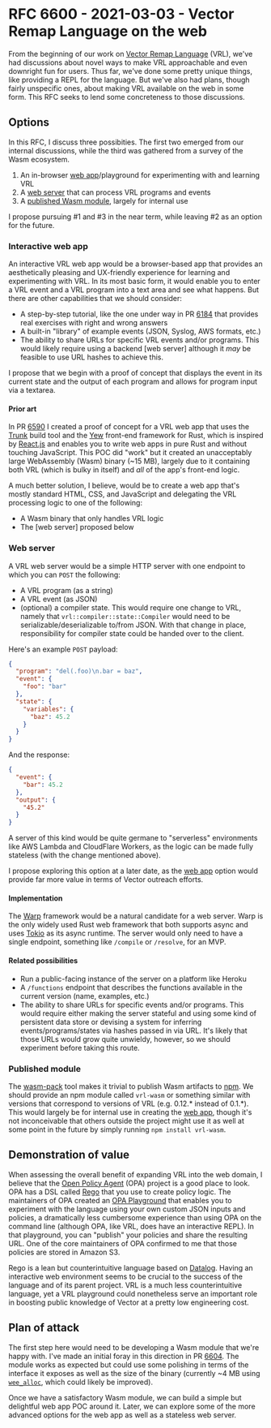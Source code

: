 # RFC 6600 - 2021-03-03 - Vector Remap Language on the web

From the beginning of our work on [Vector Remap Language][VRL] (VRL), we've had discussions about
novel ways to make VRL approachable and even downright fun for users. Thus far, we've done some
pretty unique things, like providing a REPL for the language. But we've also had plans, though
fairly unspecific ones, about making VRL available on the web in some form. This RFC seeks to lend
some concreteness to those discussions.

## Options

In this RFC, I discuss three possibities. The first two emerged from our internal discussions, while
the third was gathered from a survey of the Wasm ecosystem.

1. An in-browser [web app][web_app]/playground for experimenting with and learning VRL
2. A [web server][web_server] that can process VRL programs and events
3. A [published Wasm module], largely for internal use

I propose pursuing #1 and #3 in the near term, while leaving #2 as an option for the future.

### Interactive web app

An interactive VRL web app would be a browser-based app that provides an aesthetically pleasing and
UX-friendly experience for learning and experimenting with VRL. In its most basic form, it would
enable you to enter a VRL event and a VRL program into a text area and see what happens. But there
are other capabilities that we should consider:

* A step-by-step tutorial, like the one under way in PR [6184] that provides real exercises with
  right and wrong answers
* A built-in "library" of example events (JSON, Syslog, AWS formats, etc.)
* The ability to share URLs for specific VRL events and/or programs. This would likely require using
  a backend [web server] although it *may* be feasible to use URL hashes to achieve this.

I propose that we begin with a proof of concept that displays the event in its current state and the
output of each program and allows for program input via a textarea.

#### Prior art

In PR [6590] I created a proof of concept for a VRL web app that uses the [Trunk] build tool and the
[Yew] front-end framework for Rust, which is inspired by [React.js][react] and enables you to write
web apps in pure Rust and without touching JavaScript. This POC did "work" but it created an
unacceptably large WebAssembly (Wasm) binary (~15 MB), largely due to it containing both VRL (which
is bulky in itself) and *all* of the app's front-end logic.

A much better solution, I believe, would be to create a web app that's mostly standard HTML, CSS,
and JavaScript and delegating the VRL processing logic to one of the following:

* A Wasm binary that only handles VRL logic
* The [web server] proposed below

### Web server

A VRL web server would be a simple HTTP server with one endpoint to which you can `POST` the
following:

* A VRL program (as a string)
* A VRL event (as JSON)
* (optional) a compiler state. This would require one change to VRL, namely that
  `vrl::compiler::state::Compiler` would need to be serializable/deserializable to/from JSON. With
  that change in place, responsibility for compiler state could be handed over to the client.

Here's an example `POST` payload:

```json
{
  "program": "del(.foo)\n.bar = baz",
  "event": {
    "foo": "bar"
  },
  "state": {
    "variables": {
      "baz": 45.2
    }
  }
}
```

And the response:

```json
{
  "event": {
    "bar": 45.2
  },
  "output": {
    "45.2"
  }
}
```

A server of this kind would be quite germane to "serverless" environments like AWS Lambda and
CloudFlare Workers, as the logic can be made fully stateless (with the change mentioned above).

I propose exploring this option at a later date, as the [web app][web_app] option would provide far
more value in terms of Vector outreach efforts.

#### Implementation

The [Warp] framework would be a natural candidate for a web server. Warp is the only widely used
Rust web framework that both supports async and uses [Tokio] as its async runtime. The server would
only need to have a single endpoint, something like `/compile` or `/resolve`, for an MVP.

#### Related possibilities

* Run a public-facing instance of the server on a platform like Heroku
* A `/functions` endpoint that describes the functions available in the current version (name,
  examples, etc.)
* The ability to share URLs for specific events and/or programs. This would require either making
  the server stateful and using some kind of persistent data store or devising a system for
  inferring events/programs/states via hashes passed in via URL. It's likely that those URLs would
  grow quite unwieldy, however, so we should experiment before taking this route.

### Published module

The [wasm-pack] tool makes it trivial to publish Wasm artifacts to [npm]. We should provide an npm
module called `vrl-wasm` or something similar with versions that correspond to versions of VRL
(e.g. 0.12.* instead of 0.1.*). This would largely be for internal use in creating the
[web app][web_app],
though it's not inconceivable that others outside the project might use it as well at some point in
the future by simply running `npm install vrl-wasm`.

## Demonstration of value

When assessing the overall benefit of expanding VRL into the web domain, I believe that the [Open
Policy Agent][opa] (OPA) project is a good place to look. OPA has a DSL called [Rego] that you use
to create policy logic. The maintainers of OPA created an [OPA Playground][opa_playground] that
enables you to experiment with the language using your own custom JSON inputs and policies, a
dramatically less cumbersome experience than using OPA on the command line (although OPA, like VRL,
does have an interactive REPL). In that playground, you can "publish" your policies and share the
resulting URL. One of the core maintainers of OPA confirmed to me that those policies are stored in
Amazon S3.

Rego is a lean but counterintuitive language based on [Datalog]. Having an interactive web
environment seems to be crucial to the success of the language and of its parent project. VRL is
a much less counterintuitive language, yet a VRL playground could nonetheless serve an important
role in boosting public knowledge of Vector at a pretty low engineering cost.

## Plan of attack

The first step here would need to be developing a Wasm module that we're happy with. I've made an
initial foray in this direction in PR [6604]. The module works as expected but could use some
polishing in terms of the interface it exposes as well as the size of the binary (currently ~4 MB
using [`wee_alloc`][wee], which could likely be improved).

Once we have a satisfactory Wasm module, we can build a simple but delightful web app POC around
it. Later, we can explore some of the more advanced options for the web app as well as a stateless
web server.

[6184]: https://github.com/timberio/vector/pull/6184
[6590]: https://github.com/timberio/vector/pull/6590
[6604]: https://github.com/timberio/vector/pull/6604
[datalog]: https://en.wikipedia.org/wiki/Datalog
[npm]: https://npmjs.org
[opa]: https://open-policy-agent.org
[opa_playground]: https://play.openpolicyagent.org
[published wasm module]: #published-module
[react]: https://reactjs.org
[rego]: https://www.openpolicyagent.org/docs/latest/#rego
[tokio]: https://tokio.rs
[trunk]: https://github.com/thedodd/trunk
[vrl]: https://vrl.dev
[vrl_web_app]: https://vrl-web.netlify.app
[warp]: https://github.com/seanmonstar/warp
[wasm]: https://webassembly.org
[wasm-pack]: https://github.com/rustwasm/wasm-pack
[wasmer]: https://wasmer.io
[web_app]: #interactive-web-app
[web_server]: #web-server
[wee]: https://github.com/rustwasm/wee_alloc
[yew]: https://yew.rs
